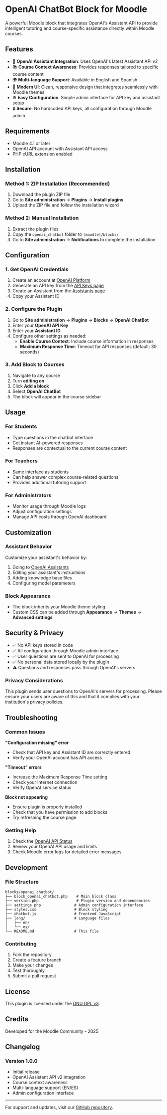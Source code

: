 # OpenAI ChatBot Block for Moodle

A powerful Moodle block that integrates OpenAI's Assistant API to provide intelligent tutoring and course-specific assistance directly within Moodle courses.

## Features

- 🤖 **OpenAI Assistant Integration**: Uses OpenAI's latest Assistant API v2
- 📚 **Course Context Awareness**: Provides responses tailored to specific course content
- 🌍 **Multi-language Support**: Available in English and Spanish
- 🎨 **Modern UI**: Clean, responsive design that integrates seamlessly with Moodle themes
- ⚙️ **Easy Configuration**: Simple admin interface for API key and assistant setup
- 🔒 **Secure**: No hardcoded API keys, all configuration through Moodle admin

## Requirements

- Moodle 4.1 or later
- OpenAI API account with Assistant API access
- PHP cURL extension enabled

## Installation

### Method 1: ZIP Installation (Recommended)

1. Download the plugin ZIP file
2. Go to **Site administration** → **Plugins** → **Install plugins**
3. Upload the ZIP file and follow the installation wizard

### Method 2: Manual Installation

1. Extract the plugin files
2. Copy the `openai_chatbot` folder to `[moodle]/blocks/`
3. Go to **Site administration** → **Notifications** to complete the installation

## Configuration

### 1. Get OpenAI Credentials

1. Create an account at [OpenAI Platform](https://platform.openai.com/)
2. Generate an API key from the [API Keys page](https://platform.openai.com/api-keys)
3. Create an Assistant from the [Assistants page](https://platform.openai.com/assistants)
4. Copy your Assistant ID

### 2. Configure the Plugin

1. Go to **Site administration** → **Plugins** → **Blocks** → **OpenAI ChatBot**
2. Enter your **OpenAI API Key**
3. Enter your **Assistant ID**
4. Configure other settings as needed:
   - **Enable Course Context**: Include course information in responses
   - **Maximum Response Time**: Timeout for API responses (default: 30 seconds)

### 3. Add Block to Courses

1. Navigate to any course
2. Turn **editing on**
3. Click **Add a block**
4. Select **OpenAI ChatBot**
5. The block will appear in the course sidebar

## Usage

### For Students
- Type questions in the chatbot interface
- Get instant AI-powered responses
- Responses are contextual to the current course content

### For Teachers
- Same interface as students
- Can help answer complex course-related questions
- Provides additional tutoring support

### For Administrators
- Monitor usage through Moodle logs
- Adjust configuration settings
- Manage API costs through OpenAI dashboard

## Customization

### Assistant Behavior
Customize your assistant's behavior by:
1. Going to [OpenAI Assistants](https://platform.openai.com/assistants)
2. Editing your assistant's instructions
3. Adding knowledge base files
4. Configuring model parameters

### Block Appearance
- The block inherits your Moodle theme styling
- Custom CSS can be added through **Appearance** → **Themes** → **Advanced settings**

## Security & Privacy

- ✅ No API keys stored in code
- ✅ All configuration through Moodle admin interface
- ✅ User questions are sent to OpenAI for processing
- ✅ No personal data stored locally by the plugin
- ⚠️ Questions and responses pass through OpenAI's servers

### Privacy Considerations
This plugin sends user questions to OpenAI's servers for processing. Please ensure your users are aware of this and that it complies with your institution's privacy policies.

## Troubleshooting

### Common Issues

**"Configuration missing" error**
- Check that API key and Assistant ID are correctly entered
- Verify your OpenAI account has API access

**"Timeout" errors**
- Increase the Maximum Response Time setting
- Check your internet connection
- Verify OpenAI service status

**Block not appearing**
- Ensure plugin is properly installed
- Check that you have permission to add blocks
- Try refreshing the course page

### Getting Help

1. Check the [OpenAI API Status](https://status.openai.com/)
2. Review your OpenAI API usage and limits
3. Check Moodle error logs for detailed error messages

## Development

### File Structure
```
blocks/openai_chatbot/
├── block_openai_chatbot.php    # Main block class
├── version.php                 # Plugin version and dependencies
├── settings.php               # Admin configuration interface
├── styles.css                 # Block styling
├── chatbot.js                 # Frontend JavaScript
├── lang/                      # Language files
│   ├── en/
│   └── es/
└── README.md                  # This file
```

### Contributing
1. Fork the repository
2. Create a feature branch
3. Make your changes
4. Test thoroughly
5. Submit a pull request

## License

This plugin is licensed under the [GNU GPL v3](http://www.gnu.org/copyleft/gpl.html).

## Credits

Developed for the Moodle Community - 2025

## Changelog

### Version 1.0.0
- Initial release
- OpenAI Assistant API v2 integration
- Course context awareness
- Multi-language support (EN/ES)
- Admin configuration interface

---

For support and updates, visit our [GitHub repository](https://github.com/your-username/moodle-block-openai-chatbot).